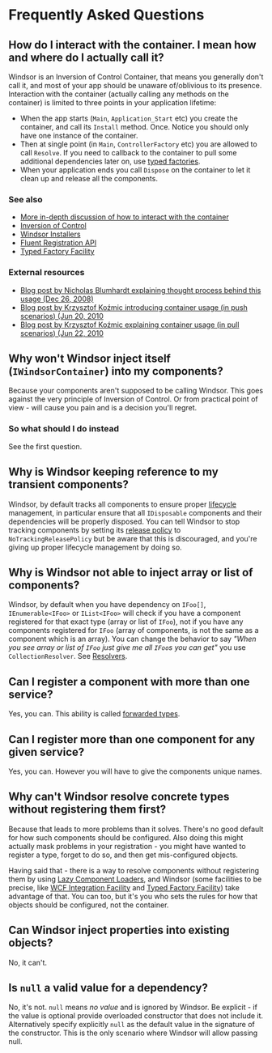 # Frequently Asked Questions

## How do I interact with the container. I mean how and where do I actually **call** it?

Windsor is an Inversion of Control Container, that means you generally don't call it, and most of your app should be unaware of/oblivious to its presence. Interaction with the container (actually calling any methods on the container) is limited to three points in your application lifetime:

* When the app starts (`Main`, `Application_Start` etc) you create the container, and call its `Install` method. Once. Notice you should only have one instance of the container.
* Then at single point (in `Main`, `ControllerFactory` etc) you are allowed to call `Resolve`. If you need to callback to the container to pull some additional dependencies later on, use [typed factories](typed-factory-facility.md).
* When your application ends you call `Dispose` on the container to let it clean up and release all the components.

### See also

* [More in-depth discussion of how to interact with the container](three-calls-pattern.md)
* [Inversion of Control](ioc.md)
* [Windsor Installers](installers.md)
* [Fluent Registration API](fluent-registration-api.md)
* [Typed Factory Facility](typed-factory-facility.md)

### External resources

* [Blog post by Nicholas Blumhardt explaining thought process behind this usage (Dec 26, 2008)](http://blogs.msdn.com/b/nblumhardt/archive/2008/12/27/container-managed-application-design-prelude-where-does-the-container-belong.aspx)
* [Blog post by Krzysztof Koźmic introducing container usage (in push scenarios) (Jun 20, 2010](http://kozmic.pl/2010/06/20/how-i-use-inversion-of-control-containers/)
* [Blog post by Krzysztof Koźmic explaining container usage (in pull scenarios) (Jun 22, 2010](http://kozmic.pl/2010/06/22/how-i-use-inversion-of-control-containers-ndash-pulling-from/)

## Why won't Windsor inject itself (`IWindsorContainer`) into my components?

Because your components aren't supposed to be calling Windsor. This goes against the very principle of Inversion of Control. Or from practical point of view - will cause you pain and is a decision you'll regret.

### So what should I do instead

See the first question.

## Why is Windsor keeping reference to my transient components?

Windsor, by default tracks all components to ensure proper [lifecycle](lifecycle.md) management, in particular ensure that all `IDisposable` components and their dependencies will be properly disposed. You can tell Windsor to stop tracking components by setting its [release policy](release-policy.md) to `NoTrackingReleasePolicy` but be aware that this is discouraged, and you're giving up proper lifecycle management by doing so.

## Why is Windsor not able to inject array or list of components?

Windsor, by default when you have dependency on `IFoo[]`, `IEnumerable<IFoo>` or `IList<IFoo>` will check if you have a component registered for that exact type (array or list of `IFoo`), not if you have any components registered for `IFoo` (array of components, is not the same as a component which is an array). You can change the behavior to say *"When you see array or list of `IFoo` just give me all `IFoo`s you can get"* you use `CollectionResolver`. See [Resolvers](resolvers.md).

## Can I register a component with more than one service?

Yes, you can. This ability is called [forwarded types](forwarded-types.md).

## Can I register more than one component for any given service?

Yes, you can. However you will have to give the components unique names.

## Why can't Windsor resolve concrete types without registering them first?

Because that leads to more problems than it solves. There's no good default for how such components should be configured. Also doing this might actually mask problems in your registration - you might have wanted to register a type, forget to do so, and then get mis-configured objects.

Having said that - there is a way to resolve components without registering them by using [Lazy Component Loaders](lazy-component-loaders.md), and Windsor (some facilities to be precise, like [WCF Integration Facility](wcf-facility.md) and [Typed Factory Facility](typed-factory-facility.md)) take advantage of that. You can too, but it's you who sets the rules for how that objects should be configured, not the container.

## Can Windsor inject properties into existing objects?

No, it can't.

## Is `null` a valid value for a dependency?

No, it's not. `null` means *no value* and is ignored by Windsor. Be explicit - if the value is optional provide overloaded constructor that does not include it. Alternatively specify explicitly `null` as the default value in the signature of the constructor. This is the only scenario where Windsor will allow passing null.